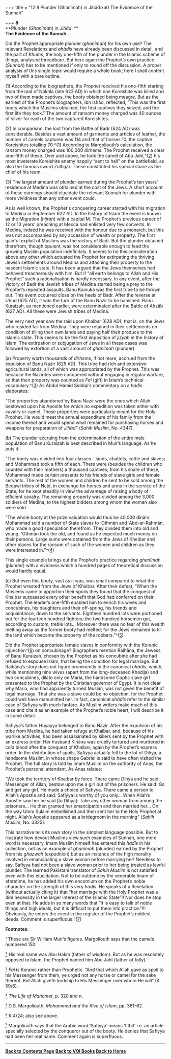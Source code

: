 +++
title = "12 8 Plunder (Ghanîmah) in Jihãd:xa0 The Evidence of the Sunnah"

+++
**8**  
**Plunder (*Ghanîmah*) in *Jihãd*: **  
**The Evidence of the Sunnah**

Did the Prophet appropriate plunder (*ghanîmah*) for his own use? The
relevant Revelations and *ahãdîs* have already been discussed in detail,
and the part of *Khums*, the holy one-fifth of the plunder in the
Islamic scheme of things, analysed threadbare. But here again the
Prophet’s own practice (*Sunnah*) has to be mentioned if only to round
off the discussion. A proper analysis of this single topic would require
a whole book; here I shall content myself with a bare outline.

\(1\) According to the biographers, the Prophet received his one-fifth
starting from the raid of Nakhla (late 623 AD) in which one Koreishite
was killed and two of them made captives, the booty obtained being
meagre. But as the earliest of the Prophet’s biographers, Ibn Ishãq,
reflected, “This was the first booty which the Muslims obtained, the
first captives they seized, and the first life they took.” The amount of
ransom money charged was 40 ounces of silver for each of the two
captured Koreishites.

(2) In comparison, the loot from the Battle of Badr (624 AD) was
considerable. Besides a vast amount of garments and articles of leather,
the number of camels captured was 114 and that of horses 10, the captive
Koreishites totalling 70.^([1](#1)) According to Margoliouth’s
calculation, the ransom money charged was 100,000 *dirhems*. The Prophet
received a clear one-fifth of these. Over and above, he took the camel
of Abu Jahl,^([2](#2)) his most inveterate Koreishite enemy happily
“sent to hell” on the battlefield, as also the famous sword Zulfiqãr.
These constituted his special share as the chief of his team.

\(3\) The largest amount of plunder earned during the Prophet’s ten
years’ residence at Medina was obtained at the cost of the Jews. A short
account of these earnings should elucidate the relevant Sunnah for
plunder with more vividness than any other event could.

As is well known, the Prophet's conquering career started with his
migration to Medina in September 622 AD. In the history of Islam the
event is known as the Migration (*hijrah*) with a capital M. The
Prophet’s previous career of 12 or 13 years’ preaching at Mecca had
enlisted very few converts. In Medina, indeed he was received with the
honour due to a monarch, but this was not accompanied by any accession
of wealth or property. The first gainful exploit of Muslims was the
victory of Badr. But the plunder obtained therefrom, though opulent, was
not considerable enough to feed the growing Muslim population
indefinitely. It seems to be this consideration above any other which
actuated the Prophet for extirpating the thriving Jewish settlements
around Medina and attaching their property to the nascent Islamic state.
It has been argued that the Jews themselves had behaved treacherously
with him. But if “all earth belongs to Allah and His Prophet” such a
rationalisation is hardly necessary. In any event, after the victory of
Badr the Jewish tribes of Medina started being a prey to the Prophet’s
repeated assaults. Banu Kainuka was the first tribe to be thrown out.
This event occurred close on the heels of Badr. After the reverse at
Uhud (625 AD), it was the turn of the Banu Nazir to be banished. Banu
Kuraizah, as mentioned earlier, were exterminated after the Battle of
Ahzãb (627 AD). All these were Jewish tribes of Medina.

The very next year saw the raid upon Khaibar (628 AD), that is, on the
Jews who resided far from Medina. They were retained in their
settlements on condition of tilling their own lands and paying half
their produce to the Islamic state. This seems to be the first
imposition of *jizyah* in the history of Islam. The extirpation or
subjugation of Jews in all these cases was followed by extortion of a
vast amount of *ghanîmah* (plunder).

\(a\) Property worth thousands of *dirhems*, if not more, accrued from
the expulsion of Banu Nazir (625 AD). This tribe had rich and extensive
agricultural lands, all of which was appropriated by the Prophet. This
was because the Nazirites were conquered without engaging in regular
warfare, so that their property was counted as *Fai* (gift) in Islam’s
technical vocabulary.^([3](#3)) As Abdul Hamid Siddiqi’s commentary on a
*hadîs* elaborates:

“The properties abandoned by Banu Nazir were the ones which Allah
bestowed upon his Apostle for which no expedition was taken either with
cavalry or camel. Those properties were particularly meant for the Holy
Prophet. He would meet the annual expenditure of his family from the
income thereof and would spend what remained for purchasing horses and
weapons for preparation of *Jihãd”* (*Sahih Muslim*, No. 4347).

\(b\) The plunder accruing from the extermination of the entire male
population of Banu Kuraizah is best described in Muir’s language. As he
puts it:

“The booty was divided into four classes - lands, chattels, cattle and
slaves; and Mohammad took a fifth of each. There were (besides the
children who counted with their mothers) a thousand captives; from his
share of these, Mohammad made certain presents to his friends of slave
girls and female servants. The rest of the women and children he sent to
be sold among the Bedawi tribes of Nejd, in exchange for horses and arms
in the service of the State; for he kept steadily in view the advantage
of raising a body of efficient cavalry. The remaining property was
divided among the 3,000 soldiers of Medîna, to the highest bidders among
whom the women also were sold.

“The whole booty at the prize valuation would thus be 40,000 dînãrs.
Mohammad sold a number of State slaves to ‘Othmãn and ‘Abd-ar-Rahmãn,
who made a good speculation therefrom. They divided them into old and
young. ‘Othmãn took the old, and found as he expected much money on
their persons. Large sums were obtained from the Jews of Kheibar and
other places for the ransom of such of the women and children as they
were interested in.”^([4](#4))

This single example brings out the Prophet’s practice regarding
*ghanîmah* (plunder) with a vividness which a hundred pages of
theoretical discussion would hardly equal.

\(c\) But even this booty, vast as it was, was small compared to what
the Prophet wrested from the Jews of Khaibar. After their defeat, “When
the Moslems came to apportion their spoils they found that the conquest
of Khaibar surpassed every other benefit that God had conferred on their
Prophet. The leader’s one-fifth enabled him to enrich his wives and
concubines, his daughters and their off-spring, his friends and
acquaintance, down to the servants. Eighteen hundred lots were portioned
out for the fourteen hundred fighters; the two hundred horsemen got,
according to custom, treble lots… Moreover there was no fear of this
wealth melting away as the former booty had melted; for the Jews
remained to till the land which became the property of the
robbers.”^([5](#5))

Did the Prophet appropriate female slaves in conformity with the Koranic
injunction^([6](#6)) on concubinage? Biographers mention Raihãna, the
Jewess of Banu Kuraizah, chosen by the Prophet as his concubine after
she had refused to espouse Islam, that being the condition for legal
marriage. But Raihãna’s story does not figure prominently in the
canonical *ahãdîs*, which, while mentioning nine wives (apart from the
long-deceased Khadija) and two concubines, dilate only on Maria, the
handsome Coptic slave girl presented to the Prophet by the Christian
governor of Egypt. It is not clear why Maria, who had apparently turned
Muslim, was not given the benefit of legal marriage. That she was a
slave could be no objection, for the Prophet could well have manumitted
her. In fact, canonical *ahãdîs* refer to the similar case of Safiyya
with much fanfare. As Muslim writers make much of this case and cite it
as an example of the Prophet’s noble heart, I will describe it in some
detail.

Safiyya’s father Huyayya belonged to Banu Nazir. After the expulsion of
his tribe from Medina, he had taken refuge at Khaibar, and, because of
his warlike activities, had been assassinated by killers sent by the
Prophet with an express order. Her husband Kinãna was cruelly tortured
and murdered in cold blood after the conquest of Khaibar, again by the
Prophet’s express order. In the distribution of spoils, Safiyya actually
fell to the lot of Dihya, a handsome Muslim, in whose shape Gabriel is
said to have often visited the Prophet. The full story is told by Imam
Muslim on the authority of Anas, the Prophet’s personal attendant. As
Anas relates:

“We took the territory of Khaibar by force. There came Dihya and he
said: Messenger of Allah, bestow upon me a girl out of the prisoners. He
said: Go and get any girl. He made a choice of Safiyya. There came a
person to Allah’s Apostle and said: Safiyya is worthy of you only… When
Allah’s Apostle saw her he said \[to Dihya\]: Take any other woman from
among the prisoners… He then granted her emancipation and then married
her… On the way Umm Sulaim embellished and then sent her to the Holy
Prophet at night. Allah’s Apostle appeared as a bridegroom in the
morning” (*Sahih Muslim*, No. 3325).

This narrative tells its own story in the simplest language possible.
But to illustrate how devout Muslims view such examples of Sunnah, one
more word is necessary. Imam Muslim himself has entered this *hadîs* in
his collection, not as an example of *ghanîmah* (plunder) earned by the
Prophet from his *ghazwah* (expedition) but as an instance of the high
morality involved in emancipating a slave woman before marrying her!
Needless to say, Safiyya had not been a slave woman prior to her being
treated as lawful plunder. The learned Pakistani translator of *Sahih
Muslim* is not satisfied even with this elucidation. Not to be outdone
by the venerable Imam of aforetime, he has added his own encomium on the
Prophet’s noble character on the strength of this very *hadîs*. He
speaks of a Revelation (without actually citing it) that “her marriage
with the Holy Prophet was a dire necessity in the larger interest of the
Islamic State”!!  Nor does he stop even at that. He adds in so many
words that “It is easy to talk of noble things and high ideals, but it
is difficult to put them into practice.”!!! Obviously, he enters the
event in the register of the Prophet’s noblest deeds. Comment is
superfluous.^([7](#7))  
 

**Footnotes:**

[¹](#1a) These are Sir William Muir’s figures. Margoliouth says that the
camels numbered 150.

[²](#2a) His real name was Abu Hakm (father of wisdom). But as he was
resolutely opposed to Islam, the Prophet named him Abu Jahl (father of
folly).

[³](#3a) *Fai* is Koranic rather than Prophetic. “And that which Allah
gave as spoil to his Messenger from them, ye urged not any horse or
camel for the sake thereof. But Allah giveth lordship to His Messenger
over whom He will” (K 59/6).

[⁴](#4a) *The Life of Mahomet*, p. 320 and n.

[⁵](#5a) D.S. Margoliouth, *Mohammed and the Rise of Islam*, pp. 361-62.

[⁶](#6a) K 4/24; also see above.

[⁷](#7a) Margoliouth says that the Arabic word ‘Safiyya’ means ‘titbit’
i.e. an article specially selected by the conqueror out of the booty. He
denies that Safiyya had been her real name. Comment again is
superfluous.  
 

------------------------------------------------------------------------

**[Back to Contents Page](index.htm)   [Back to VOI
Books](http://voiceofdharma.org/books)   [Back to
Home](http://voiceofdharma.org)**

